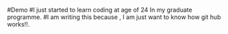 #Demo
#I just started to learn coding at age of 24 In my graduate programme.
#I am writing this because , I am just want to know how git hub works!!.
